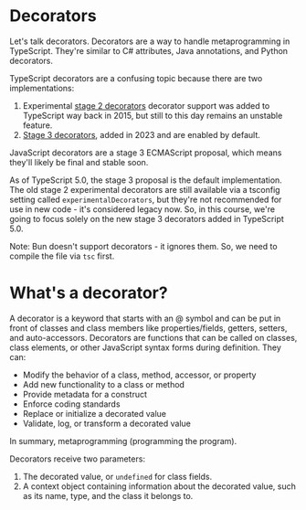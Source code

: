 # Decorators

Let's talk decorators. Decorators are a way to handle metaprogramming in TypeScript. They're similar to C# attributes, Java annotations, and Python decorators.

TypeScript decorators are a confusing topic because there are two implementations:

1. Experimental [stage 2 decorators](https://www.typescriptlang.org/docs/handbook/decorators.html) decorator support was added to TypeScript way back in 2015, but still to this day remains an unstable feature.
2. [Stage 3 decorators](https://devblogs.microsoft.com/typescript/announcing-typescript-5-0/#decorators), added in 2023 and are enabled by default.

JavaScript decorators are a stage 3 ECMAScript proposal, which means they'll likely be final and stable soon.

As of TypeScript 5.0, the stage 3 proposal is the default implementation. The old stage 2 experimental decorators are still available via a tsconfig setting called `experimentalDecorators`, but they're not recommended for use in new code - it's considered legacy now. So, in this course, we're going to focus solely on the new stage 3 decorators added in TypeScript 5.0.

Note: Bun doesn't support decorators - it ignores them. So, we need to compile the file via `tsc` first.

# What's a decorator?

A decorator is a keyword that starts with an @ symbol and can be put in front of classes and class members like properties/fields, getters, setters, and auto-accessors. Decorators are functions that can be called on classes, class elements, or other JavaScript syntax forms during definition. They can:

- Modify the behavior of a class, method, accessor, or property
- Add new functionality to a class or method
- Provide metadata for a construct
- Enforce coding standards
- Replace or initialize a decorated value
- Validate, log, or transform a decorated value

In summary, metaprogramming (programming the program).

Decorators receive two parameters:

1. The decorated value, or `undefined` for class fields.
2. A context object containing information about the decorated value, such as its name, type, and the class it belongs to.
